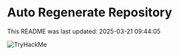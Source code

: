 # Auto Regenerate Repository

This README was last updated: 2025-03-21 09:44:05

 ![TryHackMe](https://tryhackme.com/badge/533634)